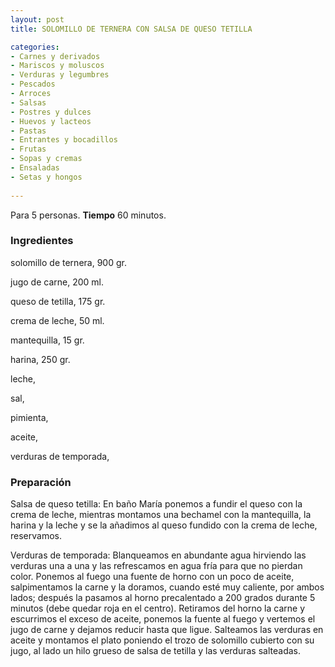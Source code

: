 ```yaml
---
layout: post
title: SOLOMILLO DE TERNERA CON SALSA DE QUESO TETILLA

categories:
- Carnes y derivados
- Mariscos y moluscos
- Verduras y legumbres
- Pescados
- Arroces
- Salsas
- Postres y dulces
- Huevos y lacteos
- Pastas
- Entrantes y bocadillos
- Frutas
- Sopas y cremas
- Ensaladas
- Setas y hongos
 
---
```

Para 5 personas.
<b>Tiempo</b> 60 minutos.

<h3>Ingredientes</h3>
solomillo de ternera, 900 gr.

jugo de carne, 200 ml.

queso de tetilla, 175 gr.

crema de leche, 50 ml.

mantequilla, 15 gr.

harina, 250 gr.

leche,

sal,

pimienta,

aceite,

verduras de temporada,

<h3>Preparación</h3>
Salsa de queso tetilla: En baño María ponemos a fundir el queso con la crema de leche, mientras montamos una bechamel con la mantequilla, la harina y la leche y se la añadimos al queso fundido con la crema de leche, reservamos.

Verduras de temporada: Blanqueamos en abundante agua hirviendo las verduras una a una y las refrescamos en agua fría para que no pierdan color. Ponemos al fuego una fuente de horno con un poco de aceite, salpimentamos la carne y la doramos, cuando esté muy caliente, por ambos lados; después la pasamos al horno precalentado a 200 grados durante 5 minutos (debe quedar roja en el centro). Retiramos del horno la carne y escurrimos el exceso de aceite, ponemos la fuente al fuego y vertemos el jugo de carne y dejamos reducir hasta que ligue. Salteamos las verduras en aceite y montamos el plato poniendo el trozo de solomillo cubierto con su jugo, al lado un hilo grueso de salsa de tetilla y las verduras salteadas.

